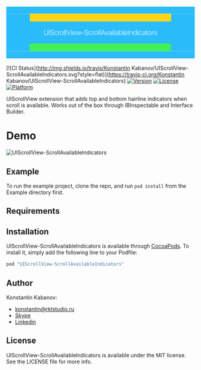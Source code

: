 ![UIScrollView-ScrollAvailableIndicators](https://raw.githubusercontent.com/konkab/UIScrollView-ScrollAvailableIndicators/master/logo.png)

[![CI Status](http://img.shields.io/travis/Konstantin Kabanov/UIScrollView-ScrollAvailableIndicators.svg?style=flat)](https://travis-ci.org/Konstantin Kabanov/UIScrollView-ScrollAvailableIndicators)
[![Version](https://img.shields.io/cocoapods/v/UIScrollView-ScrollAvailableIndicators.svg?style=flat)](http://cocoapods.org/pods/UIScrollView-ScrollAvailableIndicators)
[![License](https://img.shields.io/cocoapods/l/UIScrollView-ScrollAvailableIndicators.svg?style=flat)](http://cocoapods.org/pods/UIScrollView-ScrollAvailableIndicators)
[![Platform](https://img.shields.io/cocoapods/p/UIScrollView-ScrollAvailableIndicators.svg?style=flat)](http://cocoapods.org/pods/UIScrollView-ScrollAvailableIndicators)

UIScrollView extension that adds top and bottom hairline indicators when scroll is available. Works out of the box through IBInspectable and Interface Builder.

# Demo
![UIScrollView-ScrollAvailableIndicators](https://raw.githubusercontent.com/konkab/UIScrollView-ScrollAvailableIndicators/master/video.gif)

## Example

To run the example project, clone the repo, and run `pod install` from the Example directory first.

## Requirements

## Installation

UIScrollView-ScrollAvailableIndicators is available through [CocoaPods](http://cocoapods.org). To install
it, simply add the following line to your Podfile:

```ruby
pod "UIScrollView-ScrollAvailableIndicators"
```

## Author

Konstantin Kabanov:
- konstantin@rktstudio.ru
- [Skype](skype:konstantin_kabanov)
- [Linkedin](https://ru.linkedin.com/in/konstantinkabanov)

## License

UIScrollView-ScrollAvailableIndicators is available under the MIT license. See the LICENSE file for more info.
